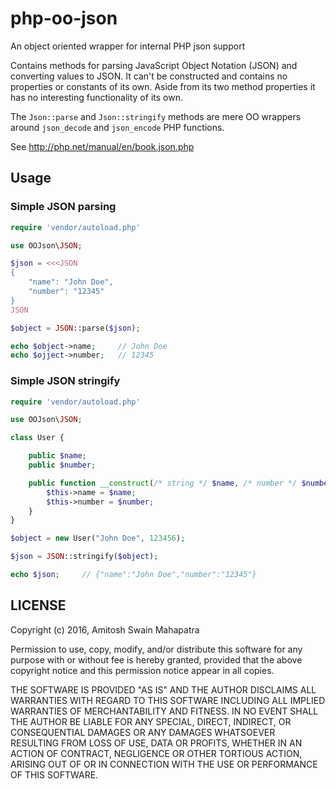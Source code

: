 # php-oo-json
An object oriented wrapper for internal PHP json support

Contains methods for parsing JavaScript Object Notation (JSON)
and converting values to JSON. It can't be constructed and contains
no properties or constants of its own. Aside from its two method properties
it has no interesting functionality of its own.

The `Json::parse` and `Json::stringify` methods are mere OO wrappers around
`json_decode` and `json_encode` PHP functions.

See http://php.net/manual/en/book.json.php

## Usage

### Simple JSON parsing
````php
require 'vendor/autoload.php'

use OOJson\JSON;

$json = <<<JSON
{
    "name": "John Doe",
    "number": "12345"
}
JSON

$object = JSON::parse($json);

echo $object->name;     // John Doe
echo $ojject->number;   // 12345
````

### Simple JSON stringify
````php
require 'vendor/autoload.php'

use OOJson\JSON;

class User {

    public $name;
    public $number;

    public function __construct(/* string */ $name, /* number */ $number) {
        $this->name = $name;
        $this->number = $number;
    }
}

$object = new User("John Doe", 123456);

$json = JSON::stringify($object);

echo $json;     // {"name":"John Doe","number":"12345"}
````
## LICENSE

Copyright (c) 2016, Amitosh Swain Mahapatra

Permission to use, copy, modify, and/or distribute this software for any
purpose with or without fee is hereby granted, provided that the above
copyright notice and this permission notice appear in all copies.

THE SOFTWARE IS PROVIDED "AS IS" AND THE AUTHOR DISCLAIMS ALL WARRANTIES
WITH REGARD TO THIS SOFTWARE INCLUDING ALL IMPLIED WARRANTIES OF
MERCHANTABILITY AND FITNESS. IN NO EVENT SHALL THE AUTHOR BE LIABLE FOR
ANY SPECIAL, DIRECT, INDIRECT, OR CONSEQUENTIAL DAMAGES OR ANY DAMAGES
WHATSOEVER RESULTING FROM LOSS OF USE, DATA OR PROFITS, WHETHER IN AN
ACTION OF CONTRACT, NEGLIGENCE OR OTHER TORTIOUS ACTION, ARISING OUT OF
OR IN CONNECTION WITH THE USE OR PERFORMANCE OF THIS SOFTWARE.
